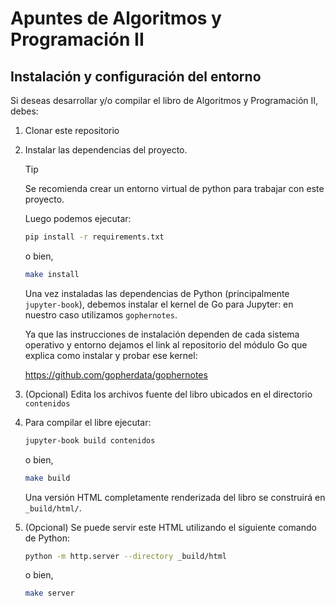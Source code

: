 # Apuntes de Algoritmos y Programación II

## Instalación y configuración del entorno

Si deseas desarrollar y/o compilar el libro de Algoritmos y Programación II, debes:

1. Clonar este repositorio

2. Instalar las dependencias del proyecto.

   > [!TIP]
   > Se recomienda crear un entorno virtual de python para trabajar con este proyecto.

   Luego podemos ejecutar:

   ```sh
   pip install -r requirements.txt
   ```

   o bien,

   ```sh
   make install
   ```

   Una vez instaladas las dependencias de Python (principalmente `jupyter-book`), debemos instalar el kernel de Go para Jupyter: en nuestro caso utilizamos `gophernotes`.

   Ya que las instrucciones de instalación dependen de cada sistema operativo y entorno dejamos el link al repositorio del módulo Go que explica como instalar y probar ese kernel:

   <https://github.com/gopherdata/gophernotes>

3. (Opcional) Edita los archivos fuente del libro ubicados en el directorio `contenidos`

4. Para compilar el libre ejecutar:

   ```sh
   jupyter-book build contenidos
   ```

   o bien,

   ```sh
   make build
   ```

   Una versión HTML completamente renderizada del libro se construirá en `_build/html/`.

5. (Opcional) Se puede servir este HTML utilizando el siguiente comando de Python:

   ```sh
   python -m http.server --directory _build/html
   ```

   o bien,

   ```sh
   make server
   ```
